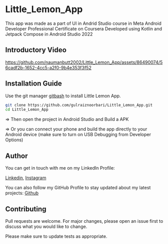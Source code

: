 # Little_Lemon_App

This app was made as a part of UI in Andrid Studio course in Meta Android Developer Professional Certificate on Coursera
Developed using Kotlin and Jetpack Compose in Android Studio 2022
## Introductory Video


https://github.com/naumanbutt2002/Little_Lemon_App/assets/86490074/56cadf2b-1652-4cc5-a2f0-9b4e353f3f52


## Installation Guide

Use the git manager [gitbash](https://pip.pypa.io/en/stable/) to install Little Lemon App.

```bash
git clone https://github.com/gulraiznoorbari/Little_Lemon_App.git
cd Little_Lemon_App
```
=> Then open the project in Android Studio and Build a APK

=> Or you can connect your phone and build the app directly to your Android device (make sure to turn on USB Debugging from Developer Options)

## Author
You can get in touch with me on my LinkedIn Profile:

[Linkedin](https://www.linkedin.com/in/muhammad-nauman-3746b718a//), [Instagram](https://www.instagram.com/naumanbutt2002/)

You can also follow my GitHub Profile to stay updated about my latest projects: [Github](https://github.com/naumanbutt2002)


## Contributing

Pull requests are welcome. For major changes, please open an issue first
to discuss what you would like to change.

Please make sure to update tests as appropriate.
